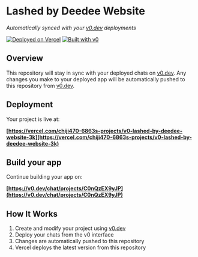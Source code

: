 # Lashed by Deedee Website

*Automatically synced with your [v0.dev](https://v0.dev) deployments*

[![Deployed on Vercel](https://img.shields.io/badge/Deployed%20on-Vercel-black?style=for-the-badge&logo=vercel)](https://vercel.com/chiji470-6863s-projects/v0-lashed-by-deedee-website-3k)
[![Built with v0](https://img.shields.io/badge/Built%20with-v0.dev-black?style=for-the-badge)](https://v0.dev/chat/projects/C0nQzEX9yJP)

## Overview

This repository will stay in sync with your deployed chats on [v0.dev](https://v0.dev).
Any changes you make to your deployed app will be automatically pushed to this repository from [v0.dev](https://v0.dev).

## Deployment

Your project is live at:

**[https://vercel.com/chiji470-6863s-projects/v0-lashed-by-deedee-website-3k](https://vercel.com/chiji470-6863s-projects/v0-lashed-by-deedee-website-3k)**

## Build your app

Continue building your app on:

**[https://v0.dev/chat/projects/C0nQzEX9yJP](https://v0.dev/chat/projects/C0nQzEX9yJP)**

## How It Works

1. Create and modify your project using [v0.dev](https://v0.dev)
2. Deploy your chats from the v0 interface
3. Changes are automatically pushed to this repository
4. Vercel deploys the latest version from this repository
